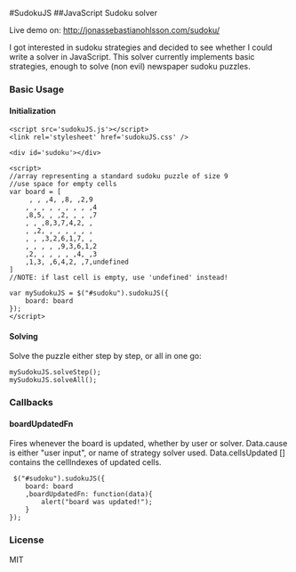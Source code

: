 #SudokuJS
##JavaScript Sudoku solver

Live demo on: http://jonassebastianohlsson.com/sudoku/

I got interested in sudoku strategies and decided to see whether I could write a solver in JavaScript. This solver currently implements basic strategies, enough to solve (non evil) newspaper sudoku puzzles.

### Basic Usage

#### Initialization
	<script src='sudokuJS.js'></script>
    <link rel='stylesheet' href='sudokuJS.css' />

    <div id='sudoku'></div>

    <script>
	//array representing a standard sudoku puzzle of size 9
	//use space for empty cells
	var board = [
		 , , ,4, ,8, ,2,9
		, , , , , , , , ,4
		,8,5, , ,2, , , ,7
		, , ,8,3,7,4,2, , 
		, ,2, , , , , , , 
		, , ,3,2,6,1,7, , 
		, , , , ,9,3,6,1,2
		,2, , , , , ,4, ,3
		,1,3, ,6,4,2, ,7,undefined
	]
	//NOTE: if last cell is empty, use 'undefined' instead!

    var mySudokuJS = $("#sudoku").sudokuJS({
        board: board
    });
    </script>

#### Solving
Solve the puzzle either step by step, or all in one go:

	mySudokuJS.solveStep();
	mySudokuJS.solveAll();
	
### Callbacks
	
#### boardUpdatedFn
Fires whenever the board is updated, whether by user or solver. 
Data.cause is either "user input", or name of strategy solver used. 
Data.cellsUpdated [] contains the cellIndexes of updated cells.

	 $("#sudoku").sudokuJS({
		board: board
		,boardUpdatedFn: function(data){
			alert("board was updated!");
		}
	});
 

### License
MIT